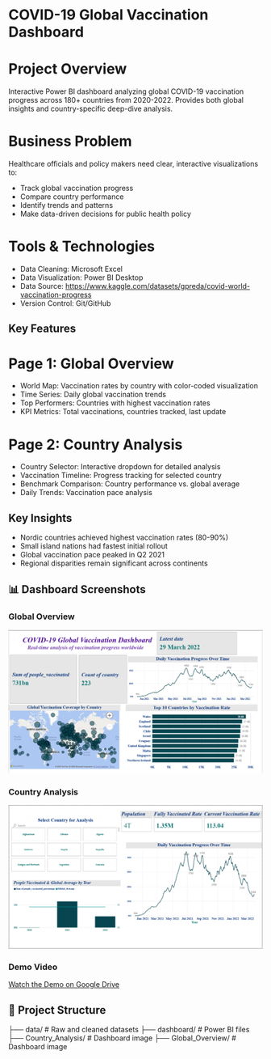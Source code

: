# COVID-19 Global Vaccination Dashboard

# Project Overview
Interactive Power BI dashboard analyzing global COVID-19 vaccination progress across 180+ countries from 2020-2022. Provides both global insights and country-specific deep-dive analysis.

# Business Problem
Healthcare officials and policy makers need clear, interactive visualizations to:
- Track global vaccination progress
- Compare country performance 
- Identify trends and patterns
- Make data-driven decisions for public health policy

# Tools & Technologies
- Data Cleaning: Microsoft Excel
- Data Visualization: Power BI Desktop
- Data Source: https://www.kaggle.com/datasets/gpreda/covid-world-vaccination-progress
- Version Control: Git/GitHub

## Key Features

# Page 1: Global Overview
- World Map: Vaccination rates by country with color-coded visualization
- Time Series: Daily global vaccination trends
- Top Performers: Countries with highest vaccination rates
- KPI Metrics: Total vaccinations, countries tracked, last update

# Page 2: Country Analysis
- Country Selector: Interactive dropdown for detailed analysis
- Vaccination Timeline: Progress tracking for selected country
- Benchmark Comparison: Country performance vs. global average
- Daily Trends: Vaccination pace analysis

## Key Insights
- Nordic countries achieved highest vaccination rates (80-90%)
- Small island nations had fastest initial rollout
- Global vaccination pace peaked in Q2 2021
- Regional disparities remain significant across continents

## 📊 Dashboard Screenshots

### Global Overview
![Global Overview](Global_Overview.png)

### Country Analysis
![Country Analysis](Country_Analysis.png)

### Demo Video
[Watch the Demo on Google Drive](https://drive.google.com/file/d/1fn8VSABBWoYBALMtvRIunTaR86zf1Izy/view?usp=sharing)

## 📁 Project Structure
├── data/                 # Raw and cleaned datasets
├── dashboard/           # Power BI files
├── Country_Analysis/         # Dashboard image
├── Global_Overview/         # Dashboard image
